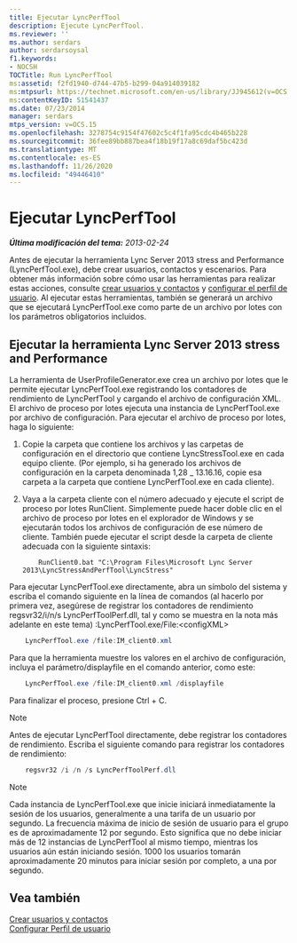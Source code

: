 ```yaml
---
title: Ejecutar LyncPerfTool
description: Ejecute LyncPerfTool.
ms.reviewer: ''
ms.author: serdars
author: serdarsoysal
f1.keywords:
- NOCSH
TOCTitle: Run LyncPerfTool
ms:assetid: f2fd1940-d744-47b5-b299-04a914039182
ms:mtpsurl: https://technet.microsoft.com/en-us/library/JJ945612(v=OCS.15)
ms:contentKeyID: 51541437
ms.date: 07/23/2014
manager: serdars
mtps_version: v=OCS.15
ms.openlocfilehash: 3278754c9154f47602c5c4f1fa95cdc4b465b228
ms.sourcegitcommit: 36fee89bb887bea4f18b19f17a8c69daf5bc423d
ms.translationtype: MT
ms.contentlocale: es-ES
ms.lasthandoff: 11/26/2020
ms.locfileid: "49446410"
---
```

# <a name="run-lyncperftool"></a>Ejecutar LyncPerfTool

<div data-xmlns="http://www.w3.org/1999/xhtml">

<div class="topic" data-xmlns="http://www.w3.org/1999/xhtml" data-msxsl="urn:schemas-microsoft-com:xslt" data-cs="https://msdn.microsoft.com/">

<div data-asp="https://msdn2.microsoft.com/asp">



</div>

<div id="mainSection">

<div id="mainBody">

<span> </span>

_**Última modificación del tema:** 2013-02-24_

Antes de ejecutar la herramienta Lync Server 2013 stress and Performance (LyncPerfTool.exe), debe crear usuarios, contactos y escenarios. Para obtener más información sobre cómo usar las herramientas para realizar estas acciones, consulte [crear usuarios y contactos](create-users-and-contacts.md) y [configurar el perfil de usuario](configure-user-profile.md). Al ejecutar estas herramientas, también se generará un archivo que se ejecutará LyncPerfTool.exe como parte de un archivo por lotes con los parámetros obligatorios incluidos.

<div>

## <a name="running-the-lync-server-2013-stress-and-performance-tool"></a>Ejecutar la herramienta Lync Server 2013 stress and Performance

La herramienta de UserProfileGenerator.exe crea un archivo por lotes que le permite ejecutar LyncPerfTool.exe registrando los contadores de rendimiento de LyncPerfTool y cargando el archivo de configuración XML. El archivo de proceso por lotes ejecuta una instancia de LyncPerfTool.exe por archivo de configuración. Para ejecutar el archivo de proceso por lotes, haga lo siguiente:

1.  Copie la carpeta que contiene los archivos y las carpetas de configuración en el directorio que contiene LyncStressTool.exe en cada equipo cliente. (Por ejemplo, si ha generado los archivos de configuración en la carpeta denominada 1,28 \_ 13.16.16, copie esa carpeta a la carpeta que contiene LyncPerfTool.exe en cada cliente).

2.  Vaya a la carpeta cliente con el número adecuado y ejecute el script de proceso por lotes RunClient. Simplemente puede hacer doble clic en el archivo de proceso por lotes en el explorador de Windows y se ejecutarán todos los archivos de configuración de ese número de cliente. También puede ejecutar el script desde la carpeta de cliente adecuada con la siguiente sintaxis:

    ```Batch
        RunClient0.bat "C:\Program Files\Microsoft Lync Server 2013\LyncStressAndPerfTool\LyncStress" 
    ```
Para ejecutar LyncPerfTool.exe directamente, abra un símbolo del sistema y escriba el comando siguiente en la línea de comandos (al hacerlo por primera vez, asegúrese de registrar los contadores de rendimiento regsvr32/i/n/s LyncPerfToolPerf.dll, tal y como se muestra en la nota más adelante en este tema) :LyncPerfTool.exe/File:\<configXML\>
```Powershell
    LyncPerfTool.exe /file:IM_client0.xml
```
Para que la herramienta muestre los valores en el archivo de configuración, incluya el parámetro/displayfile en el comando anterior, como este:
```Powershell
    LyncPerfTool.exe /file:IM_client0.xml /displayfile
```
Para finalizar el proceso, presione Ctrl + C.

<div>


> [!NOTE]  
> Antes de ejecutar LyncPerfTool directamente, debe registrar los contadores de rendimiento. Escriba el siguiente comando para registrar los contadores de rendimiento:



</div>

```Powershell
    regsvr32 /i /n /s LyncPerfToolPerf.dll
```
<div>


> [!NOTE]  
> Cada instancia de LyncPerfTool.exe que inicie iniciará inmediatamente la sesión de los usuarios, generalmente a una tarifa de un usuario por segundo. La frecuencia máxima de inicio de sesión de usuario para el grupo es de aproximadamente 12 por segundo. Esto significa que no debe iniciar más de 12 instancias de LyncPerfTool al mismo tiempo, mientras los usuarios aún están iniciando sesión. 1000 los usuarios tomarán aproximadamente 20 minutos para iniciar sesión por completo, a una por segundo.



</div>

</div>

<div>

## <a name="see-also"></a>Vea también


[Crear usuarios y contactos](create-users-and-contacts.md)  
[Configurar Perfil de usuario](configure-user-profile.md)  
  

</div>

</div>

<span> </span>

</div>

</div>

</div>

